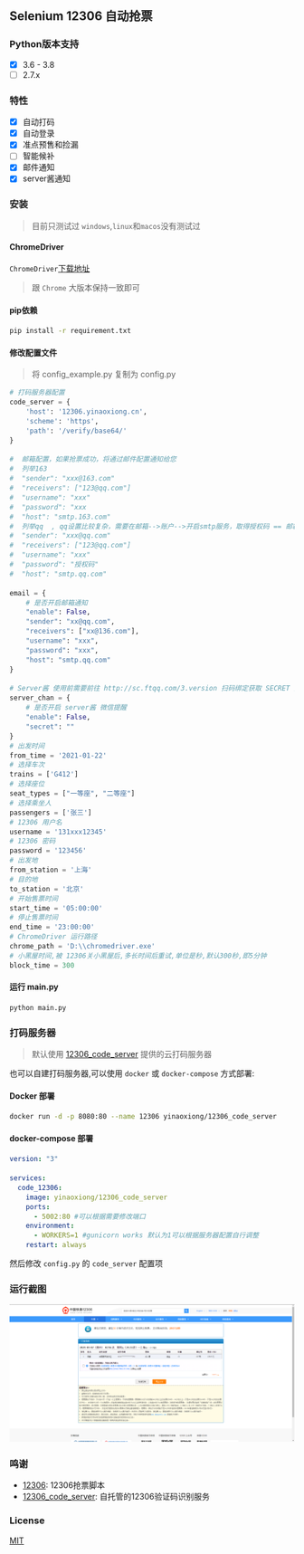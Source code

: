 ## Selenium 12306 自动抢票

### Python版本支持
  - [x] 3.6 - 3.8
  - [ ] 2.7.x

### 特性
  - [x] 自动打码
  - [x] 自动登录
  - [x] 准点预售和捡漏
  - [ ] 智能候补
  - [x] 邮件通知
  - [x] server酱通知
  
### 安装

> 目前只测试过 `windows`,`linux`和`macos`没有测试过


#### ChromeDriver

`ChromeDriver`[下载地址](https://npm.taobao.org/mirrors/chromedriver/)

> 跟 `Chrome` 大版本保持一致即可

#### pip依赖

```bash
pip install -r requirement.txt
```

#### 修改配置文件

> 将 config_example.py 复制为 config.py

```python
# 打码服务器配置
code_server = {
    'host': '12306.yinaoxiong.cn',
    'scheme': 'https',
    'path': '/verify/base64/'
}

#  邮箱配置，如果抢票成功，将通过邮件配置通知给您
#  列举163
#  "sender": "xxx@163.com"
#  "receivers": ["123@qq.com"]
#  "username": "xxx"
#  "password": "xxx
#  "host": "smtp.163.com"
#  列举qq  , qq设置比较复杂，需要在邮箱-->账户-->开启smtp服务，取得授权码 == 邮箱登录密码
#  "sender": "xxx@qq.com"
#  "receivers": ["123@qq.com"]
#  "username": "xxx"
#  "password": "授权码"
#  "host": "smtp.qq.com"

email = {
    # 是否开启邮箱通知
    "enable": False,
    "sender": "xx@qq.com",
    "receivers": ["xx@136.com"],
    "username": "xxx",
    "password": "xxx",
    "host": "smtp.qq.com"
}

# Server酱 使用前需要前往 http://sc.ftqq.com/3.version 扫码绑定获取 SECRET 并关注获得抢票结果通知的公众号
server_chan = {
    # 是否开启 server酱 微信提醒
    "enable": False,
    "secret": ""
}
# 出发时间
from_time = '2021-01-22'
# 选择车次
trains = ['G412']
# 选择座位
seat_types = ["一等座", "二等座"]
# 选择乘坐人
passengers = ['张三']
# 12306 用户名
username = '131xxx12345'
# 12306 密码
password = '123456'
# 出发地
from_station = '上海'
# 目的地
to_station = '北京'
# 开始售票时间
start_time = '05:00:00'
# 停止售票时间
end_time = '23:00:00'
# ChromeDriver 运行路径
chrome_path = 'D:\\chromedriver.exe'
# 小黑屋时间,被 12306关小黑屋后,多长时间后重试,单位是秒,默认300秒,即5分钟
block_time = 300
```

#### 运行 main.py

```bash
python main.py
```

### 打码服务器

> 默认使用 [12306_code_server](https://github.com/YinAoXiong/12306_code_server) 提供的云打码服务器

也可以自建打码服务器,可以使用 `docker` 或 `docker-compose` 方式部署:

#### Docker 部署

```bash
docker run -d -p 8080:80 --name 12306 yinaoxiong/12306_code_server
```

#### docker-compose 部署

```yaml
version: "3"

services:
  code_12306:
    image: yinaoxiong/12306_code_server
    ports:
      - 5002:80 #可以根据需要修改端口
    environment:
      - WORKERS=1 #gunicorn works 默认为1可以根据服务器配置自行调整
    restart: always
```

然后修改 `config.py` 的 `code_server` 配置项

### 运行截图

![](https://github.com/hvnobug/12306_ticket/blob/master/images/12306_ticket_screenshot.png?raw=true)

### 鸣谢

* [12306](https://github.com/gzldc/12306): 12306抢票脚本
* [12306_code_server](https://github.com/YinAoXiong/12306_code_server): 自托管的12306验证码识别服务

### License

[MIT](https://github.com/hvnobug/12306_ticket/blob/master/LICENSE)